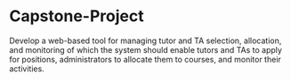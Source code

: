 # Capstone-Project
Develop a web-based tool for managing tutor and TA selection, allocation, and monitoring of which the system should enable tutors and TAs to apply for positions, administrators to allocate them to courses, and monitor their activities.
